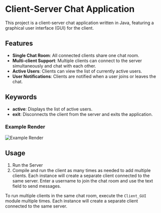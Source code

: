 # Client-Server Chat Application

This project is a client-server chat application written in Java, featuring a graphical user interface (GUI) for the client.

## Features
- **Single Chat Room**: All connected clients share one chat room.
- **Multi-client Support**: Multiple clients can connect to the server simultaneously and chat with each other.
- **Active Users**: Clients can view the list of currently active users.
- **User Notifications**: Clients are notified when a user joins or leaves the chat.

## Keywords
- **active**: Displays the list of active users.
- **exit**: Disconnects the client from the server and exits the application.

### Example Render
![Example Render](assets/chat_usage.gif)

## Usage
1. Run the Server
2. Compile and run the client as many times as needed to add multiple clients. Each instance will create a separate client connected to the same server.
   Enter a username to join the chat room and use the text field to send messages.

To run multiple clients in the same chat room, execute the `Client_GUI` module multiple times. Each instance will create a separate client connected to the same server.
